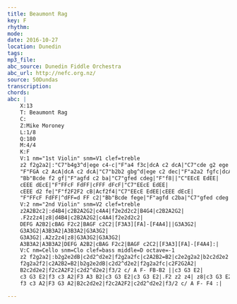```yaml
---
title: Beaumont Rag
key: F
rhythm: 
mode:
date: 2016-10-27
location: Dunedin
tags:
mp3_file:
abc_source: Dunedin Fiddle Orchestra
abc_url: http://nefc.org.nz/
source: 50Dundas
transcription:
chords: 
abc: |
    X:13
    T: Beaumont Rag
    C:
    Z:Mike Moroney
    L:1/8
    Q:180
    M:4/4
    K:F
    V:1 nm="1st Violin" snm=V1 clef=treble
    z2 f2g2a2|:"C7"b4g3^d|ege c4-c|"F"a4 f3c|dcA c2 dcA|"C7"cde g2 ege|age c2 dcA|
    "F"FGA c2 AcA|dcA c2 dcA|"C7"b2b2 gbg^d|ege c2 dec|"F"a2a2 fgfc|dcA c2 dcA|
    "Bb"Bcde f2 gf|"F"agfd c2 ba|"C7"gfed cdeg|"F"f8||"C"EEcE EdEE|
    cEEE dEcE|"F"FFcF FdFF|cFFF dFcF|"C7"EEcE EdEE|
    cEEE d2 fe|"F"f2F2F2 cB|Acf2f4|"C7"EEcE EdEE|cEEE dEcE|
    "F"FFcF FdFF|^dFF=d FF c2|"Bb"Bcde fege|"F"agfd c2ba|"C7"gfed cdeg|"F"f8:|
    V:2 nm="2nd Violin" snm=V2 clef=treble
    z2A2B2c2|:d4B4|c2B2A2G2|c4A4|f2e2d2c2|B4G4|c2B2A2G2|
    .F2z2z4|z8|d4B4|c2B2A2G2|c4A4|f2e2d2c2|
    DEFG A2B2|cBAG F2c2|BAGF c2C2|[F3A3][FA]-[F4A4]||G3A3G2|
    G3A3G2|A3B3A2|A3B3A2|G3A3G2|
    G3A3G2|.A2z2z4|z8|G3A3G2|G3A3G2|
    A3B3A2|A3B3A2|DEFG A2B2|cBAG F2c2|BAGF c2C2|[F3A3][FA]-[F4A4]:|
    V:C nm=Cello snm=Clo clef=bass middle=D octave=-1
    z2 f2g2a2|:b2g2e2dB|c2d2^d2e2|f2g2a2fc|c2A2B2=B2|c2e2g2a2|b2c2d2e2|
    f2g2a2f2|c2A2B2=B2|b2g2e2dB|c2d2^d2e2|f2g2a2fc|c2F2G2A2|
    B2c2d2e2|f2c2A2F2|c2d2^d2e2|f3/2 c/ A F- FB-B2 ||c3 G3 E2|
    c3 G3 E2|f3 c3 A2|F3 A3 B2|c3 G3 E2|c3 G3 E2|.F2 z2 z4| z8|c3 G3 E2|c3 G3 E2|
    f3 c3 A2|F3 G3 A2|B2c2d2e2|f2c2A2F2|c2d2^d2e2|f3/2 c/ A F- F4 :|

---
```




